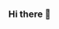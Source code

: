 ### Hi there 👋

<!--
**KanzulF/KanzulF** is a ✨ _special_ ✨ repository because its `README.md` (this file) appears on your GitHub profile.

Here are some ideas to get you started:

- 🔭 I’m currently working study in Jember University
- 🌱 I’m currently learning Python and WEB Development
- 📫 How to reach me: kanzulf.16@gmail.com
